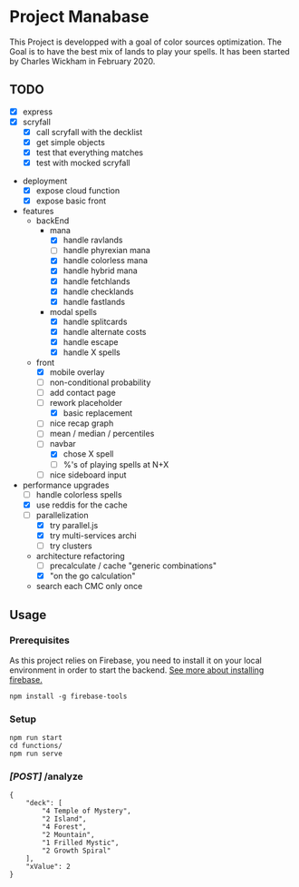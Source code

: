 # Project Manabase
This Project is developped with a goal of color sources optimization.
The Goal is to have the best mix of lands to play your spells.
It has been started by Charles Wickham in February 2020.

## TODO
- [x] express
- [x] scryfall
    - [x] call scryfall with the decklist
    - [x] get simple objects
    - [x] test that everything matches
    - [x] test with mocked scryfall
- deployment
    - [x] expose cloud function
    - [x] expose basic front
- features
    - backEnd
        - mana
            - [x] handle ravlands
            - [ ] handle phyrexian mana
            - [x] handle colorless mana
            - [x] handle hybrid mana
            - [x] handle fetchlands
            - [x] handle checklands
            - [x] handle fastlands
        - modal spells
            - [x] handle splitcards
            - [x] handle alternate costs
            - [x] handle escape
            - [x] handle X spells
    - front
        - [x] mobile overlay
        - [ ] non-conditional probability
        - [ ] add contact page
        - [ ] rework placeholder
            - [x] basic replacement
        - [ ] nice recap graph
        - [ ] mean / median / percentiles
        - [ ] navbar
            - [x] chose X spell
            - [ ] %'s of playing spells at N+X
        - [ ] nice sideboard input
        
- performance upgrades
    - [ ] handle colorless spells
    - [x] use reddis for the cache
    - [ ] parallelization
        - [x] try parallel.js
        - [x] try multi-services archi
        - [ ] try clusters
    - architecture refactoring
        - [ ] precalculate / cache "generic combinations"
        - [x] "on the go calculation"
    - search each CMC only once

## Usage

### Prerequisites
As this project relies on Firebase, you need to install it on your local environment in order to start the backend.
[See more about installing firebase.](https://firebase.google.com/docs/cli)
```
npm install -g firebase-tools
```

### Setup
```
npm run start
cd functions/
npm run serve
```

### *[POST]* /analyze
```
{
    "deck": [
        "4 Temple of Mystery",
        "2 Island",
        "4 Forest",
        "2 Mountain",
        "1 Frilled Mystic",
        "2 Growth Spiral"
    ],
    "xValue": 2
}
```
